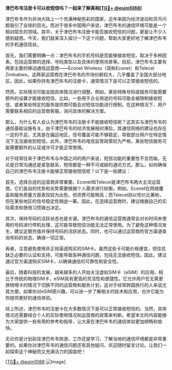 **津巴布韦注册卡可以收短信吗？一起来了解真相[[TG💪+ @esim1088](https://t.me/s/esim1088)]**

津巴布韦作为非洲大陆上一个充满神秘色彩的国家，近年来因为经济波动和货币问题吸引了全球的目光。而对于很多中国用户来说，津巴布韦的通信环境可能是一个相对陌生的领域。其中，关于津巴布韦注册卡能否接收短信的问题，更是让不少人感到疑惑。今天，我们就来深入探讨一下这个问题，帮助大家更好地了解津巴布韦的手机通信现状。

首先，我们需要明确一点：津巴布韦的手机号码是否能够接收短信，取决于多种因素，包括运营商的选择、号码类型以及具体的使用场景等。目前，津巴布韦主要有两家主要的移动通信运营商——Econet Wireless（简称Econet）和Telecel Zimbabwe。这两家运营商在津巴布韦的市场份额较大，几乎覆盖了全国大部分地区。因此，如果你持有津巴布韦的注册卡，通常情况下是可以正常接收短信的。

然而，实际情况可能会因具体情况进行调整。例如，某些特殊号码或服务可能需要额外的设置才能接收短信。比如，一些用于企业用途的号码可能会被限制接收短信，或者某些特定的服务提供商可能会对短信功能进行限制。在这种情况下，用户需要联系相应的运营商客服，询问具体的解决方案。

那么，为什么有人会认为津巴布韦的注册卡不能接收短信呢？这其实与津巴布韦的通信基础设施有关。由于津巴布韦的经济发展相对滞后，其通信网络的建设也存在一定的不足。尤其是在偏远地区，信号覆盖可能不够稳定，导致部分用户在特定情况下无法接收到短信。此外，津巴布韦的电信监管政策较为严格，某些短信服务可能需要额外的认证或许可才能正常使用。

对于经常往来于津巴布韦与中国之间的用户来说，短信功能的重要性不言而喻。无论是日常沟通还是紧急联系，短信都是一种不可或缺的通讯方式。那么，如何确保自己的津巴布韦注册卡能够正常接收短信呢？以下是一些建议：

首先，选择合适的运营商非常重要。Econet和Telecel是津巴布韦两大主流运营商，它们各自的优势和劣势需要根据个人需求进行权衡。例如，Econet在网络覆盖和服务质量方面表现较为出色，但资费可能稍高；而Telecel则以性价比著称，但在某些地区的信号稳定性稍逊一筹。因此，在选择运营商时，建议根据自己的实际需求和使用习惯做出决定。

其次，保持号码的活跃状态也是关键。津巴布韦的通信运营商通常会对长时间未使用的号码进行停机处理，这可能导致短信功能无法正常使用。为了避免这种情况发生，建议定期充值并保持号码的活跃状态。同时，也可以通过运营商的官方渠道查询号码的状态，确保一切正常。

再者，注意避免使用非正规渠道购买的SIM卡。虽然这些卡可能价格便宜，但往往缺乏必要的认证和支持，可能导致各种通信问题，包括无法接收短信。因此，建议通过官方渠道购买SIM卡，以确保通信的可靠性和安全性。

最后，随着科技的发展，越来越多的人开始关注虚拟SIM卡（eSIM）的应用。相比于传统的物理SIM卡，eSIM具有更高的灵活性和便捷性。它允许用户在无需更换物理卡的情况下切换不同的运营商和服务计划，这对于经常跨国旅行的人来说尤其方便。如果你对eSIM感兴趣，可以进一步了解相关的技术和应用，也许它能为你提供更好的通信体验。

综上所述，津巴布韦的注册卡在大多数情况下是可以正常接收短信的。当然，具体情况还需要结合个人的实际使用情况和运营商的政策来判断。希望本文的内容能够为大家提供一些有用的参考和指导，让大家在津巴布韦的通信体验更加顺畅和愉快。

无论你是计划前往津巴布韦旅游、工作还是学习，了解当地的通信环境都是非常重要的。如果你对津巴布韦的通信问题还有其他疑问，欢迎随时留言讨论。让我们一起探索这个神秘而又充满活力的国度吧！

[[TG💪+ @esim1088](https://t.me/s/esim1088) ![Image](https://i.postimg.cc/4NQfJmqS/Snipaste-2025-05-13-00-14-12.png)]